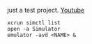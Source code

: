 just a test project.
[Youtube](https://www.youtube.com/watch?v=C-fKAzdTrLU)

```
xcrun simctl list
open -a Simulator
emulator -avd <NAME> &
```
